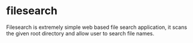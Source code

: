 # filesearch

Filesearch is extremely simple web based file search application, it scans the given root directory and allow user to search file names.
